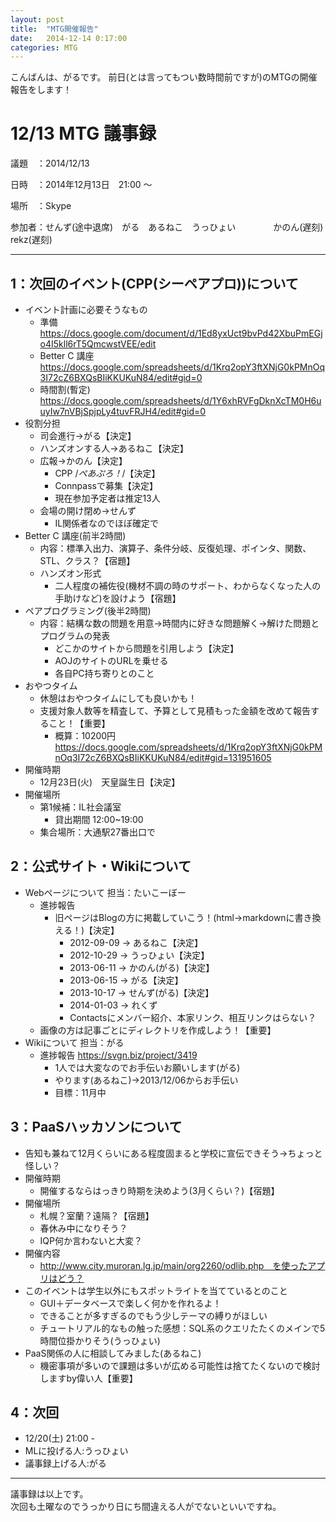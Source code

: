 ```yaml
---
layout: post
title:  "MTG開催報告"
date:   2014-12-14 0:17:00
categories: MTG
---
```


こんばんは、がるです。
前日(とは言ってもつい数時間前ですが)のMTGの開催報告をします！

# 12/13 MTG 議事録


議題　：2014/12/13  

日時　：2014年12月13日　21:00 ～  

場所　：Skype  

参加者：せんず(途中退席)　がる　あるねこ　うっひょい
　　　　かのん(遅刻)　rekz(遅刻)  

  
----------------------------------------------------------------------

## 1：次回のイベント(CPP(シーペアプロ))について
* イベント計画に必要そうなもの
  * 準備 https://docs.google.com/document/d/1Ed8yxUct9bvPd42XbuPmEGjo4I5kll6rT5QmcwstVEE/edit
  * Better C 講座 https://docs.google.com/spreadsheets/d/1Krq2opY3ftXNjG0kPMnOq3I72cZ6BXQsBIiKKUKuN84/edit#gid=0
  * 時間割(暫定) https://docs.google.com/spreadsheets/d/1Y6xhRVFgDknXcTM0H6uuyIw7nVBjSpjpLy4tuvFRJH4/edit#gid=0
* 役割分担
  * 司会進行→がる【決定】
  * ハンズオンする人→あるねこ【決定】
  * 広報→かのん【決定】
    * CPP /*ぺあぷろ！*/【決定】
    * Connpassで募集【決定】 
    * 現在参加予定者は推定13人
  * 会場の開け閉め→せんず
    * IL関係者なのでほぼ確定で
* Better C 講座(前半2時間)
  * 内容：標準入出力、演算子、条件分岐、反復処理、ポインタ、関数、STL、クラス？【宿題】
  * ハンズオン形式
    * 二人程度の補佐役(機材不調の時のサポート、わからなくなった人の手助けなど)を設けよう【宿題】
* ペアプログラミング(後半2時間)
  * 内容：結構な数の問題を用意→時間内に好きな問題解く→解けた問題とプログラムの発表
    * どこかのサイトから問題を引用しよう【決定】
    * AOJのサイトのURLを乗せる
    * 各自PC持ち寄りとのこと
* おやつタイム
  * 休憩はおやつタイムにしても良いかも！
  * 支援対象人数等を精査して、予算として見積もった金額を改めて報告すること！【重要】
    * 概算：10200円 https://docs.google.com/spreadsheets/d/1Krq2opY3ftXNjG0kPMnOq3I72cZ6BXQsBIiKKUKuN84/edit#gid=131951605
* 開催時期
  * 12月23日(火)　天皇誕生日【決定】
* 開催場所
  * 第1候補：IL社会議室
    * 貸出期間 12:00~19:00
  * 集合場所：大通駅27番出口で


## 2：公式サイト・Wikiについて
* Webページについて 担当：たいこーぼー
  * 進捗報告
    * 旧ページはBlogの方に掲載していこう！(html→markdownに書き換える！)【決定】
      * 2012-09-09 -> あるねこ【決定】
      * 2012-10-29 -> うっひょい【決定】
      * 2013-06-11 -> かのん(がる)【決定】
      * 2013-06-15 -> がる【決定】
      * 2013-10-17 -> せんず(がる)【決定】
      * 2014-01-03 -> れくず
      * Contactsにメンバー紹介、本家リンク、相互リンクはらない？
  * 画像の方は記事ごとにディレクトリを作成しよう！【重要】
* Wikiについて 担当：がる
  * 進捗報告 https://svgn.biz/project/3419
    * 1人では大変なのでお手伝いお願いします(がる)
    * やります(あるねこ)→2013/12/06からお手伝い
    * 目標：11月中


## 3：PaaSハッカソンについて
* 告知も兼ねて12月くらいにある程度固まると学校に宣伝できそう→ちょっと怪しい？
* 開催時期
  * 開催するならはっきり時期を決めよう(3月くらい？)【宿題】
* 開催場所
  * 札幌？室蘭？遠隔？【宿題】
  * 春休み中になりそう？
  * IQP何か言わないと大変？
* 開催内容
  * http://www.city.muroran.lg.jp/main/org2260/odlib.php　を使ったアプリはどう？
* このイベントは学生以外にもスポットライトを当てているとのこと
  * GUI＋データベースで楽しく何かを作れるよ！
  * できることが多すぎるのでもう少しテーマの縛りがほしい
  * チュートリアル的なもの触った感想：SQL系のクエリたたくのメインで5時間位掛かりそう(うっひょい)
* PaaS関係の人に相談してみました(あるねこ)
  * 機密事項が多いので課題は多いが広める可能性は捨てたくないので検討しますby偉い人【重要】


## 4：次回
* 12/20(土) 21:00 -
* MLに投げる人:うっひょい
* 議事録上げる人:がる


---------------------------------------------------------------------

議事録は以上です。  
次回も土曜なのでうっかり日にち間違える人がでないといいですね。

